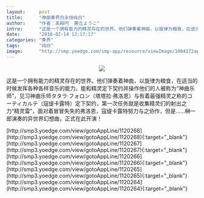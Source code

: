 ```yaml
---
layout:     post
title:      "神曲奏界白永恒纯白"
author:     "作者：高殿円  藤丘ようこ"
intro:      "这是一个拥有能力的精灵存在的世界。他们弹奏着神曲，以旋律为粮食，在适当的时候发挥各种各样音乐的能力。能和精灵定下契约并操作他们的人被称为“神曲乐师”，见习神曲乐师タタラ·フォロン（塔塔拉·弗洛恩）与有着最强精灵之称的コーティカルテ（寇缇卡露特）定下契约，第一次任务就是收集精灵们的射出之力“精灵雷”，面对着冒冒失失的弗洛恩，寇缇卡露特努力与之协作，但是……榊一郎演奏的异世界幻想曲，正式在此开演！"
date:       "2018-02-14 12:17:17"
categories: "奏界"
tags:       "纯白"
image:      "http://smp.yoedge.com/smp-app/resource/viewImage/1004272appline.png"
---
```

<div style="text-align: center">
<p><img src="http://smp.yoedge.com/smp-app/resource/viewImage/1004272appline.png"/></p>
</div>
<p class="post-meta">
<span>这是一个拥有能力的精灵存在的世界。他们弹奏着神曲，以旋律为粮食，在适当的时候发挥各种各样音乐的能力。能和精灵定下契约并操作他们的人被称为“神曲乐师”，见习神曲乐师タタラ·フォロン（塔塔拉·弗洛恩）与有着最强精灵之称的コーティカルテ（寇缇卡露特）定下契约，第一次任务就是收集精灵们的射出之力“精灵雷”，面对着冒冒失失的弗洛恩，寇缇卡露特努力与之协作，但是……榊一郎演奏的异世界幻想曲，正式在此开演！</span>
</p>
[http://smp3.yoedge.com/view/gotoAppLine/1120268](http://smp3.yoedge.com/view/gotoAppLine/1120268){:target="_blank"}
[http://smp3.yoedge.com/view/gotoAppLine/1120267](http://smp3.yoedge.com/view/gotoAppLine/1120267){:target="_blank"}
[http://smp3.yoedge.com/view/gotoAppLine/1120266](http://smp3.yoedge.com/view/gotoAppLine/1120266){:target="_blank"}
[http://smp3.yoedge.com/view/gotoAppLine/1120265](http://smp3.yoedge.com/view/gotoAppLine/1120265){:target="_blank"}
[http://smp3.yoedge.com/view/gotoAppLine/1120264](http://smp3.yoedge.com/view/gotoAppLine/1120264){:target="_blank"}


